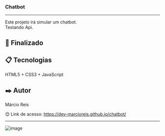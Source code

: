### Chatbot

---

Este projeto irá simular um chatbot.<br>
Testando Api.

## 🚀 Finalizado

## 📋 Tecnologias
HTML5 + CSS3 + JavaScript

## ✒️ Autor
Márcio Reis

😊 Link de acesso: https://dev-marcioreis.github.io/chatbot/

---
![image](https://github.com/dev-marcioreis/chatbot/assets/122680054/ad426473-8aa9-4896-b6bd-b0e2a9db53f6)
